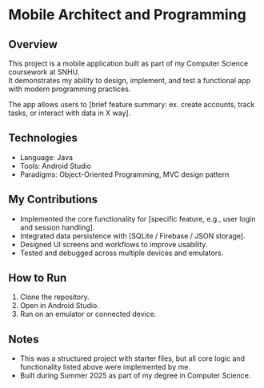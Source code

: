 # Mobile Architect and Programming

## Overview
This project is a mobile application built as part of my Computer Science coursework at SNHU.  
It demonstrates my ability to design, implement, and test a functional app with modern programming practices.  

The app allows users to [brief feature summary: ex. create accounts, track tasks, or interact with data in X way].  

## Technologies
- Language: Java
- Tools: Android Studio
- Paradigms: Object-Oriented Programming, MVC design pattern

## My Contributions
- Implemented the core functionality for [specific feature, e.g., user login and session handling].
- Integrated data persistence with [SQLite / Firebase / JSON storage].
- Designed UI screens and workflows to improve usability.
- Tested and debugged across multiple devices and emulators.

## How to Run
1. Clone the repository.
2. Open in Android Studio.
3. Run on an emulator or connected device.

## Notes
- This was a structured project with starter files, but all core logic and functionality listed above were implemented by me.
- Built during Summer 2025 as part of my degree in Computer Science.
